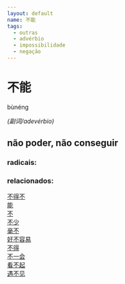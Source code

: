 ```yaml
--- 
layout: default
name: 不能 
tags: 
  - outras
  - advérbio
  - impossibilidade
  - negação
--- 
```

# 不能 
bùnéng  
 
*(副词/adevérbio)*  
## não poder, não conseguir 
### radicais: 
### relacionados: 
[不得不](/zhengshidu/hsk3/不得不)  
[能](/zhengshidu/hsk1/能)  
[不](/zhengshidu/hsk1/不)  
[不少](/zhengshidu/hsk2/不少)  
[毫不](/zhengshidu/hsk7-9/毫不)  
[好不容易](/zhengshidu/outras/好不容易)  
[不得](/zhengshidu/outras/不得)  
[不一会](/zhengshidu/outras/不一会)  
[看不起](/zhengshidu/hsk4/看不起)  
[遇不见](/zhengshidu/hsk4/遇不见)  
